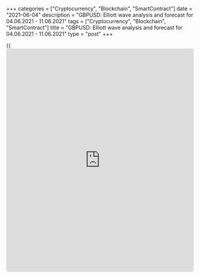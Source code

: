 +++
categories = ["Cryptocurrency", "Blockchain", "SmartContract"]
date = "2021-06-04"
description = "GBPUSD: Elliott wave analysis and forecast for 04.06.2021 - 11.06.2021"
tags = ["Cryptocurrency", "Blockchain", "SmartContract"]
title = "GBPUSD: Elliott wave analysis and forecast for 04.06.2021 - 11.06.2021"
type = "post"
+++

{{<iframe id="large-banner" src="https://www.bounty.group/#slide=10.0" width="100%" height="600" scrolling="no" style="border: 0px solid rgb(216, 221, 230); border-radius: 3px;">}}

2021-06-04

2021-06-04

GBPUSD: Elliott wave analysis and forecast for 04.06.2021 –
11.06.2021Alex Geuta

 **Main scenario:** consider short positions from corrections below the
level of 1.4246 with a target of 1.3660 – 1.3572.

 **Alternative scenario:** breakout and consolidation above the level of
1.4246 will allow the pair to continue rising to the levels of 1.4450 –
1.4700.

 **Analysis:** Daily time frame: presumably, the first wave of larger
degree (1) finished developing, with wave 5 of (1) formed inside. A
descending correction started developing as wave (2) on the H4 time
frame, with waves A of (2) and B of (2) formed inside. Apparently, wave
С of (2) started developing on the H1 time frame. If this assumption is
correct, the pair will continue to drop to 1.3660 – 1.3572. The level of
1.4246 is critical in this scenario as its breakout will enable the pair
to continue rising to the levels of 1.4450 – 1.4700.

* * *

* * *



## Price chart of GBPUSD in real time mode

The content of this article reflects the author’s opinion and does not
necessarily reflect the official position of LiteForex. The material
published on this page is provided for informational purposes only and
should not be considered as the provision of investment advice for the
purposes of Directive 2004/39/EC.

Rate this article:

{{value}}

( {{count}} {{title}} )